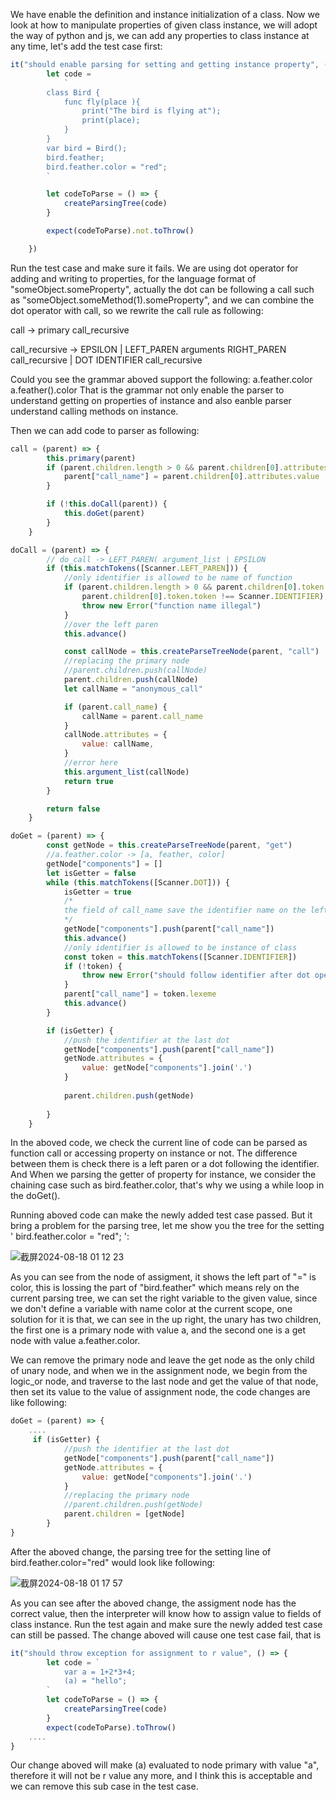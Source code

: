We have enable the definition and instance initialization of a class. Now we look at how to manipulate properties of given class instance, we will adopt the way of python and js, we can add any properties to
class instance at any time, let's add the test case first:

```js
it("should enable parsing for setting and getting instance property", () => {
        let code =
            `
        class Bird {
            func fly(place ){
                print("The bird is flying at");
                print(place);
            }
        }
        var bird = Bird();
        bird.feather;
        bird.feather.color = "red";
        `

        let codeToParse = () => {
            createParsingTree(code)
        }

        expect(codeToParse).not.toThrow()

    })
```
Run the test case and make sure it fails. We are using dot operator for adding and writing to properties, for the language format of "someObject.someProperty", actually the dot can be following a call 
such as "someObject.someMethod(1).someProperty", and we can combine the dot operator with call, so we rewrite the call rule as following:

call -> primary call_recursive

call_recursive -> EPSILON | LEFT_PAREN arguments RIGHT_PAREN call_recursive | DOT IDENTIFIER call_recursive

Could you see the grammar aboved support the following:
a.feather.color
a.feather().color
That is the grammar not only enable the parser to understand getting on properties of instance and also eanble parser understand calling methods on instance.

Then we can add code to parser as following:

```js
call = (parent) => {
        this.primary(parent)
        if (parent.children.length > 0 && parent.children[0].attributes) {
            parent["call_name"] = parent.children[0].attributes.value
        }

        if (!this.doCall(parent)) {
            this.doGet(parent)
        }
    }

doCall = (parent) => {
        // do_call -> LEFT_PAREN( argument_list | EPSILON
        if (this.matchTokens([Scanner.LEFT_PAREN])) {
            //only identifier is allowed to be name of function
            if (parent.children.length > 0 && parent.children[0].token &&
                parent.children[0].token.token !== Scanner.IDENTIFIER) {
                throw new Error("function name illegal")
            }
            //over the left paren
            this.advance()

            const callNode = this.createParseTreeNode(parent, "call")
            //replacing the primary node
            //parent.children.push(callNode)
            parent.children.push(callNode)
            let callName = "anonymous_call"

            if (parent.call_name) {
                callName = parent.call_name
            }
            callNode.attributes = {
                value: callName,
            }
            //error here
            this.argument_list(callNode)
            return true
        }

        return false
    }

doGet = (parent) => {
        const getNode = this.createParseTreeNode(parent, "get")
        //a.feather.color -> [a, feather, color]
        getNode["components"] = []
        let isGetter = false
        while (this.matchTokens([Scanner.DOT])) {
            isGetter = true
            /*
            the field of call_name save the identifier name on the left of dot
            */
            getNode["components"].push(parent["call_name"])
            this.advance()
            //only identifier is allowed to be instance of class
            const token = this.matchTokens([Scanner.IDENTIFIER])
            if (!token) {
                throw new Error("should follow identifier after dot operator")
            }
            parent["call_name"] = token.lexeme
            this.advance()
        }

        if (isGetter) {
            //push the identifier at the last dot
            getNode["components"].push(parent["call_name"])
            getNode.attributes = {
                value: getNode["components"].join('.')
            }
            
            parent.children.push(getNode)
           
        }
    }
```
In the aboved code, we check the current line of code can be parsed as function call or accessing property on instance or not. The difference between them is check there is a left paren or a dot following the identifier. And When we parsing the getter of property for instance, we consider the chaining case such as
bird.feather.color, that's why we using a while loop in the doGet().

Running aboved code can make the newly added test case passed. But it bring a problem for the parsing tree, let me show you the tree for the setting 
' bird.feather.color = "red"; ':

![截屏2024-08-18 01 12 23](https://github.com/user-attachments/assets/5a2f0161-5db8-4d75-963b-822e075c482b)


As you can see from the node of assigment, it shows the left part of "=" is color, this is lossing the part of "bird.feather" which means rely on the current parsing
tree, we can set the right variable to the given value, since we don't define a variable with name color at the current scope, one solution for it is that, we can 
see in the up right, the unary has two children, the first one is a primary node with value a, and the second one is a get node with value a.feather.color.

We can remove the primary node and leave the get node as the only child of unary node, and when we in the assignment node, we begin from the logic_or node, and 
traverse to the last node and get the value of that node, then set its value to the value of assignment node, the code changes are like following:
```js
doGet = (parent) => {
    ....
     if (isGetter) {
            //push the identifier at the last dot
            getNode["components"].push(parent["call_name"])
            getNode.attributes = {
                value: getNode["components"].join('.')
            }
            //replacing the primary node
            //parent.children.push(getNode)
            parent.children = [getNode]
        }
}
```
After the aboved change, the parsing tree for the setting line of bird.feather.color="red" would look like following:

![截屏2024-08-18 01 17 57](https://github.com/user-attachments/assets/e445386d-8e48-4230-b50e-410677d5cfe0)

As you can see after the aboved change, the assigment node has the correct value, then the interpreter will know how to assign value to fields of class instance.
Run the test again and make sure the newly added test case can still be passed. The change aboved will cause one test case fail, that is

```js
it("should throw exception for assignment to r value", () => {
        let code = `
            var a = 1+2*3+4;
            (a) = "hello";
        `
        let codeToParse = () => {
            createParsingTree(code)
        }
        expect(codeToParse).toThrow()
    ....
}
```

Our change aboved will make (a) evaluated to node primary with value "a", therefore it will not be r value any more, and I think this is acceptable and we can remove
this sub case in the test case.
